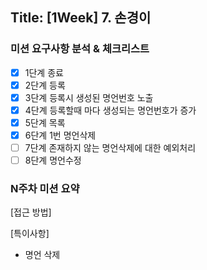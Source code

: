 ## Title: [1Week] 7. 손경이

### 미션 요구사항 분석 & 체크리스트

- [X] 1단계 종료
- [X] 2단계 등록
- [X] 3단계 등록시 생성된 명언번호 노출
- [X] 4단계 등록할때 마다 생성되는 명언번호가 증가
- [X] 5단계 목록
- [X] 6단계 1번 명언삭제
- [ ] 7단계 존재하지 않는 명언삭제에 대한 예외처리
- [ ] 8단계 명언수정

### N주차 미션 요약

[접근 방법]



[특이사항]

- 명언 삭제
